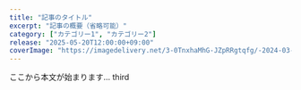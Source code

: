 ```yaml
---
title: "記事のタイトル"
excerpt: "記事の概要（省略可能）"
category: ["カテゴリー1", "カテゴリー2"]
release: "2025-05-20T12:00:00+09:00"
coverImage: "https://imagedelivery.net/3-0TnxhaMhG-JZpRRgtqfg/-2024-03-05-130918-1747749012050/large"
---
```


ここから本文が始まります...
third